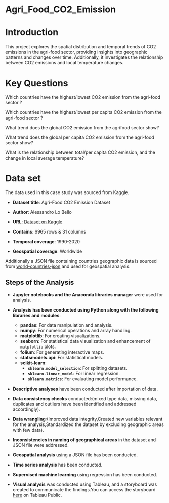 # Agri_Food_CO2_Emission
# Introduction

This project explores the spatial distribution and temporal trends of CO2 emissions in the agri-food sector, providing insights into geographic patterns and changes over time. Additionally, it investigates the relationship between CO2 emissions and local temperature changes.

# Key Questions 

Which countries have the highest/lowest CO2 emission from the agri-food sector ?

Which countries have the highest/lowest per capita CO2 emission from the agri-food sector ?

What trend does the global CO2 emission from the agrifood sector show?

What trend does the global per capita CO2 emission from the agri-food sector show?

What is the relationship between total/per capita CO2 emission, and the change in local average temperature?


# Data set

The data used in this case study was sourced from Kaggle.
- **Dataset title**: Agri-Food CO2 Emission Dataset

- **Author**: Alessandro Lo Bello 

- **URL**: [Dataset on Kaggle](https://www.kaggle.com/datasets/alessandrolobello/agri-food-co2-emission-dataset-forecasting-ml/data)

- **Contains**: 6965 rows & 31 columns

- **Temporal coverage**: 1990-2020

- **Geospatial coverage**: Worldwide
    
Additionally a JSON file containing countries geographic data is sourced from [world-countries-json](https://www.kaggle.com/datasets/ktochylin/world-countries) and used for geospatial analysis. 

## Steps of the Analysis

- **Jupyter notebooks and the Anaconda libraries manager** were used for analysis.

- **Analysis has been conducted using Python along with the following libraries and modules**:
  - **pandas**: For data manipulation and analysis.
  - **numpy**: For numerical operations and array handling.
  - **matplotlib**: For creating visualizations.
  - **seaborn**: For statistical data visualization and enhancement of `matplotlib` plots.
  - **folium**: For generating interactive maps.
  - **statsmodels.api**: For statistical models.
  - **scikit-learn**:
    - **`sklearn.model_selection`**: For splitting datasets.
    - **`sklearn.linear_model`**: For linear regression.
    - **`sklearn.metrics`**: For evaluating model performance.

- **Descriptive analyses** have been conducted after importation of data.

- **Data consistency checks** conducted:(mixed type data, missing data, duplicates and outliers have been identified and addressed accordingly).

- **Data wrangling**:(Improved data integrity,Created new variables relevant for the analysis,Standardized the dataset by excluding geographic areas with few data).

- **Inconsistencies in naming of geographical areas** in the dataset and JSON file were addressed.

- **Geospatial analysis** using a JSON file has been conducted.

- **Time series analysis** has been conducted.

- **Supervised machine learning** using regression has been conducted.

- **Visual analysis** was conducted using Tableau, and a storyboard was created to communicate the findings.You can access the storyboard 
[here](https://public.tableau.com/shared/5P3MHR3GB?:display_count=n&:origin=viz_share_link) on Tableau Public.







